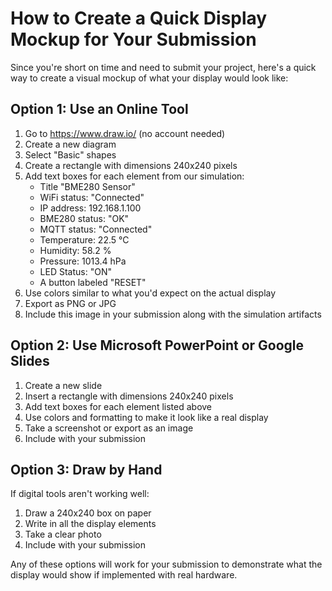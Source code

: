 # How to Create a Quick Display Mockup for Your Submission

Since you're short on time and need to submit your project, here's a quick way to create a visual mockup of what your display would look like:

## Option 1: Use an Online Tool

1. Go to https://www.draw.io/ (no account needed)
2. Create a new diagram
3. Select "Basic" shapes
4. Create a rectangle with dimensions 240x240 pixels
5. Add text boxes for each element from our simulation:
   - Title "BME280 Sensor"
   - WiFi status: "Connected" 
   - IP address: 192.168.1.100
   - BME280 status: "OK"
   - MQTT status: "Connected"
   - Temperature: 22.5 °C
   - Humidity: 58.2 %
   - Pressure: 1013.4 hPa
   - LED Status: "ON"
   - A button labeled "RESET"
6. Use colors similar to what you'd expect on the actual display
7. Export as PNG or JPG
8. Include this image in your submission along with the simulation artifacts

## Option 2: Use Microsoft PowerPoint or Google Slides

1. Create a new slide
2. Insert a rectangle with dimensions 240x240 pixels
3. Add text boxes for each element listed above
4. Use colors and formatting to make it look like a real display
5. Take a screenshot or export as an image
6. Include with your submission

## Option 3: Draw by Hand

If digital tools aren't working well:
1. Draw a 240x240 box on paper
2. Write in all the display elements
3. Take a clear photo
4. Include with your submission

Any of these options will work for your submission to demonstrate what the display would show if implemented with real hardware.
